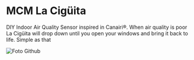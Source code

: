 # MCM La Cigüita

DIY Indoor Air Quality Sensor inspired in Canairi®. When air quality is poor La Cigüita will drop down until you open your windows and bring it back to life. Simple as that

![Foto Github](https://user-images.githubusercontent.com/49886387/224494784-1815d2a8-ec09-4d94-bea1-5be1142204ab.jpg)

